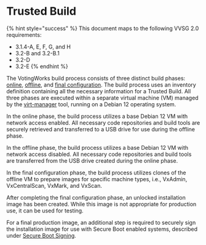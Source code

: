 # Trusted Build

{% hint style="success" %}
This document maps to the following VVSG 2.0 requirements:

* 3.1.4-A, E, F, G, and H
* 3.2-B and 3.2-B.1
* 3.2-D
* 3.2-E
{% endhint %}

The VotingWorks build process consists of three distinct build phases: [online](online-phase.md), [offline](offline-phase.md), and [final configuration](final-configuration/). The build process uses an inventory definition containing all the necessary information for a Trusted Build. All three phases are executed within a separate virtual machine (VM) managed by the [virt-manager](https://virt-manager.org/) tool, running on a Debian 12 operating system.

In the online phase, the build process utilizes a base Debian 12 VM with network access enabled. All necessary code repositories and build tools are securely retrieved and transferred to a USB drive for use during the offline phase.

In the offline phase, the build process utilizes a base Debian 12 VM with network access disabled. All necessary code repositories and build tools are transferred from the USB drive created during the online phase.

In the final configuration phase, the build process utilizes clones of the offline VM to prepare images for specific machine types, i.e., VxAdmin, VxCentralScan, VxMark, and VxScan.

After completing the final configuration phase, an unlocked installation image has been created. While this image is not appropriate for production use, it can be used for testing.

For a final production image, an additional step is required to securely sign the installation image for use with Secure Boot enabled systems, described under [Secure Boot Signing](final-configuration/secure-boot-signing.md).
